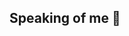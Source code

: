 ## Speaking of me 👋

<!--
**yusung23/yusung23** is a ✨ _special_ ✨ repository because its `README.md` (this file) appears on your GitHub profile.

Here are some ideas to get you started:

- 🔭 I’m currently working on finial examination
- 🌱 I’m currently learning 3D vision(slam)
- 🤔 I’m looking for help with college subject
- 💬 Ask me about how to surf
- 📫 How to reach me: cyscyb@naver.com
-->

